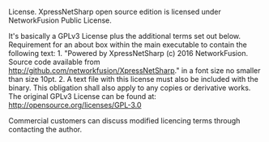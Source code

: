 License.
XpressNetSharp open source edition is licensed under NetworkFusion Public License. 

It's basically a GPLv3 License plus the additional terms set out below.
Requirement for an about box within the main executable to contain the following text:
	1. "Powered by XpressNetSharp (c) 2016 NetworkFusion. Source code available from http://github.com/networkfusion/XpressNetSharp." in a font size no smaller than size 10pt. 
	2. A text file with this license must also be included with the binary. 
This obligation shall also apply to any copies or derivative works. The original GPLv3 License can be found at: http://opensource.org/licenses/GPL-3.0

Commercial customers can discuss modified licencing terms through contacting the author.